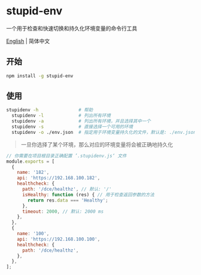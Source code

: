 # stupid-env
一个用于检查和快速切换和持久化环境变量的命令行工具

[English](README.md) | 简体中文

## 开始
``` bash
npm install -g stupid-env
```

## 使用
``` bash
stupidenv -h               # 帮助
  stupidenv -l             # 列出所有环境
  stupidenv -a             # 列出所有环境，并且选择其中一个
  stupidenv -s             # 直接选择一个可用的环境
  stupidenv -o ./env.json  # 指定用于环境变量持久化的文件，默认是: ./env.json
```

> 一旦你选择了某个环境，那么对应的环境变量将会被正确地持久化

``` javascript
// 你需要在项目根目录正确配置 ’.stupidenv.js‘ 文件
module.exports = [
  {
    name: '182',
    api: 'https://192.168.100.182',
    healthcheck: {
      path: '/dce/healthz', // 默认: '/'
      isHealthy: function (res) { // 用于检查返回参数的方法
        return res.data === 'Healthy';
      },
      timeout: 2000, // 默认: 2000 ms
    },
  },
  {
    name: '100',
    api: 'https://192.168.100.100',
    healthcheck: {
      path: '/dce/healthz',
    },
  },
];
```